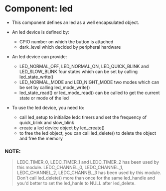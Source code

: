 # Component: led

* This component defines an led as a well encapsulated object.

* An led device is defined by:
	* GPIO number on which the button is attached
	* dark_level which decided by peripheral hardware

* An led device can provide:
	* LED_NORMAL_OFF, LED_NORMAL_ON, LED_QUICK_BLINK and LED_SLOW_BLINK four states which can be set by calling led_state_write()
	* LED_NORMAL_MODE and LED_NIGHT_MODE two modes which can be set by calling led_mode_write()
	* led_state_read() or led_mode_read() can be called to get the current state or mode of the led

* To use the led device, you need to:
	* call led_setup to initialize ledc timers and set the frequency of quick_blink and slow_blink
	* create a led device object by led_create()
	* to free the led object, you can call led_delete() to delete the object and free the memory

### NOTE:
> LEDC_TIMER_0, LEDC_TIMER_1 and LEDC_TIMER_2 has been used by this module.
> LEDC_CHANNEL_0, LEDC_CHANNEL_1, LEDC_CHANNEL_2, LEDC_CHANNEL_3 has been used by this module.
> Don't call led_delete() more than once for the same led_handle and you'd better to set the led_hanle to NULL after led_delete. 
